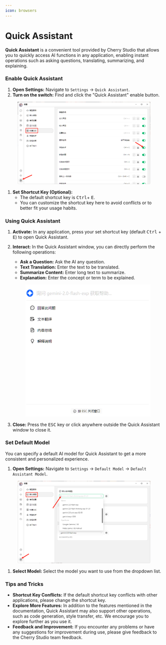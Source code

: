 ```yaml
---
icon: browsers
---
```


# Quick Assistant

**Quick Assistant** is a convenient tool provided by Cherry Studio that allows you to quickly access AI functions in any application, enabling instant operations such as asking questions, translating, summarizing, and explaining.

### Enable Quick Assistant

1. **Open Settings:** Navigate to `Settings` -> `Quick Assistant`.
2. **Turn on the switch:** Find and click the "Quick Assistant" enable button.

<figure><img src="../../.gitbook/assets/快捷助手-0.png" alt=""><figcaption></figcaption></figure>

1. **Set Shortcut Key (Optional):**
   * The default shortcut key is <kbd>Ctrl</kbd>+ <kbd>E</kbd>.
   * You can customize the shortcut key here to avoid conflicts or to better fit your usage habits.

### Using Quick Assistant

1. **Activate:** In any application, press your set shortcut key (default <kbd>Ctrl</kbd> + <kbd>E</kbd>) to open Quick Assistant.
2.  **Interact:** In the Quick Assistant window, you can directly perform the following operations:

    * **Ask a Question:** Ask the AI any question.
    * **Text Translation:** Enter the text to be translated.
    * **Summarize Content:** Enter long text to summarize.
    * **Explanation:** Enter the concept or term to be explained.



    <figure><img src="../../.gitbook/assets/快捷助手-1.png" alt=""><figcaption></figcaption></figure>
3. **Close:** Press the <kbd>ESC</kbd> key or click anywhere outside the Quick Assistant window to close it.

### Set Default Model

You can specify a default AI model for Quick Assistant to get a more consistent and personalized experience.

1. **Open Settings:** Navigate to `Settings` -> `Default Model` -> `Default Assistant Model`.

<figure><img src="../../.gitbook/assets/快捷助手-2.png" alt=""><figcaption></figcaption></figure>

1. **Select Model:** Select the model you want to use from the dropdown list.

### Tips and Tricks

* **Shortcut Key Conflicts:** If the default shortcut key conflicts with other applications, please change the shortcut key.
* **Explore More Features:** In addition to the features mentioned in the documentation, Quick Assistant may also support other operations, such as code generation, style transfer, etc. We encourage you to explore further as you use it.
* **Feedback and Improvement:** If you encounter any problems or have any suggestions for improvement during use, please give feedback to the Cherry Studio team feedback.
